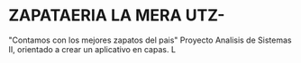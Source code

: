 # ZAPATAERIA LA MERA UTZ-
"Contamos con los mejores zapatos del pais"
Proyecto Analisis de Sistemas II, orientado a crear un aplicativo en capas.
L
